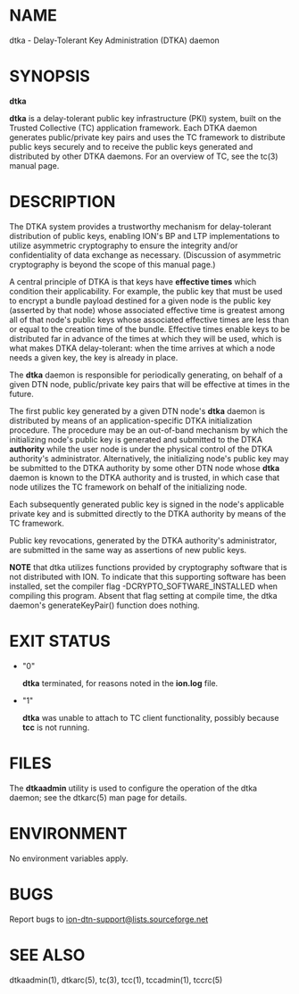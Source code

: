 # NAME

dtka - Delay-Tolerant Key Administration (DTKA) daemon

# SYNOPSIS

**dtka**

**dtka** is a delay-tolerant public key infrastructure (PKI) system, built
on the Trusted Collective (TC) application framework.  Each DTKA daemon
generates public/private key pairs and uses the TC framework to distribute
public keys securely and to receive the public keys generated and distributed
by other DTKA daemons.  For an overview of TC, see the tc(3) manual page.

# DESCRIPTION

The DTKA system provides a trustworthy mechanism for delay-tolerant
distribution of public keys, enabling ION's BP and LTP implementations
to utilize asymmetric cryptography to ensure the integrity and/or
confidentiality of data exchange as necessary.  (Discussion of asymmetric
cryptography is beyond the scope of this manual page.)

A central principle of DTKA is that keys have **effective times** which
condition their applicability.  For example, the public key that must
be used to encrypt a bundle payload destined for a given node is the
public key (asserted by that node) whose associated effective time is
greatest among all of that node's public keys whose associated effective
times are less than or equal to the creation time of the bundle.  Effective
times enable keys to be distributed far in advance of the times at which
they will be used, which is what makes DTKA delay-tolerant: when the time
arrives at which a node needs a given key, the key is already in place.

The **dtka** daemon is responsible for periodically generating, on behalf
of a given DTN node, public/private key pairs that will be effective at
times in the future.

The first public key generated by a given DTN node's **dtka** daemon is
distributed by means of an application-specific DTKA initialization
procedure.  The procedure may be an out-of-band mechanism by which
the initializing node's public key is generated and submitted to
the DTKA **authority** while the user node is under the physical
control of the DTKA authority's administrator.  Alternatively, the
initializing node's public key may be submitted to the DTKA authority
by some other DTN node whose **dtka** daemon is known to the DTKA
authority and is trusted, in which case that node utilizes the TC
framework on behalf of the initializing node.

Each subsequently generated public key is signed in the node's applicable
private key and is submitted directly to the DTKA authority by means of
the TC framework.

Public key revocations, generated by the DTKA authority's administrator,
are submitted in the same way as assertions of new public keys.

**NOTE** that dtka utilizes functions provided by cryptography software
that is not distributed with ION.  To indicate that this supporting software
has been installed, set the compiler flag -DCRYPTO\_SOFTWARE\_INSTALLED when
compiling this program.  Absent that flag setting at compile time, the dtka
daemon's generateKeyPair() function does nothing.

# EXIT STATUS

- "0"

    **dtka** terminated, for reasons noted in the **ion.log** file.

- "1"

    **dtka** was unable to attach to TC client functionality, possibly because
    **tcc** is not running.

# FILES

The **dtkaadmin** utility is used to configure the operation of the dtka daemon;
see the dtkarc(5) man page for details.

# ENVIRONMENT

No environment variables apply.

# BUGS

Report bugs to <ion-dtn-support@lists.sourceforge.net>

# SEE ALSO

dtkaadmin(1), dtkarc(5), tc(3), tcc(1), tccadmin(1), tccrc(5)
